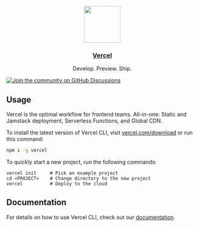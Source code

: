 <p align="center">
  <a href="https://vercel.com">
    <img src="https://assets.vercel.com/image/upload/v1588805858/repositories/vercel/logo.png" height="96">
    <h3 align="center">Vercel</h3>
  </a>
  <p align="center">Develop. Preview. Ship.</p>
</p>

[![Join the community on GitHub Discussions](https://badgen.net/badge/join%20the%20discussion/on%20github/black?icon=github)](https://github.com/vercel/vercel/discussions)

## Usage

Vercel is the optimal workflow for frontend teams. All-in-one: Static and Jamstack deployment, Serverless Functions, and Global CDN.

To install the latest version of Vercel CLI, visit [vercel.com/download](https://vercel.com/download) or run this command:

```sh
npm i -g vercel
```

To quickly start a new project, run the following commands:

```
vercel init     # Pick an example project
cd <PROJECT>    # Change directory to the new project
vercel          # Deploy to the cloud
```

## Documentation

For details on how to use Vercel CLI, check out our [documentation](https://vercel.com/docs).


